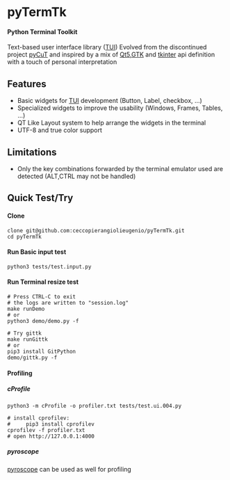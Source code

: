 # pyTermTk
#### Python Terminal Toolkit
Text-based user interface library ([TUI](https://en.wikipedia.org/wiki/Text-based_user_interface))
Evolved from the discontinued project [pyCuT](https://github.com/ceccopierangiolieugenio/pyCuT)
and inspired by a mix of [Qt5](https://www.riverbankcomputing.com/static/Docs/PyQt5/),[GTK](https://pygobject.readthedocs.io/en/latest/) and [tkinter](https://docs.python.org/3/library/tkinter.html) api definition with a touch of personal interpretation

## Features
- Basic widgets for [TUI](https://en.wikipedia.org/wiki/Text-based_user_interface) development (Button, Label, checkbox, ...)
- Specialized widgets to improve the usability (Windows, Frames, Tables, ...)
- QT Like Layout system to help arrange the widgets in the terminal
- UTF-8 and true color support

## Limitations
- Only the key combinations forwarded by the terminal emulator used are detected (ALT,CTRL may not be handled)

## Quick Test/Try

#### Clone
```shell
clone git@github.com:ceccopierangiolieugenio/pyTermTk.git
cd pyTermTk
```

#### Run Basic input test
```shell
python3 tests/test.input.py
```

#### Run Terminal resize test
```shell
# Press CTRL-C to exit
# the logs are written to "session.log"
make runDemo
# or
python3 demo/demo.py -f

# Try gittk
make runGittk
# or
pip3 install GitPython
demo/gittk.py -f
```
#### Profiling
##### cProfile
```shell
python3 -m cProfile -o profiler.txt tests/test.ui.004.py

# install cprofilev:
#     pip3 install cprofilev
cprofilev -f profiler.txt
# open http://127.0.0.1:4000
```
##### pyroscope
[pyroscope](https://pyroscope.io/) can be used as well for profiling